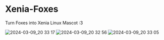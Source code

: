 # Xenia-Foxes
Turn Foxes into Xenia Linux Mascot :3

![2024-03-09_20 33 17](https://github.com/birbkeks/Xenia-Foxes/assets/67545942/744a5fec-dcf5-4b84-98e1-4b1bdecbcacf)
![2024-03-09_20 32 56](https://github.com/birbkeks/Xenia-Foxes/assets/67545942/a9f7163c-0f4f-47bc-9d3c-60f32d3935c1)
![2024-03-09_20 33 05](https://github.com/birbkeks/Xenia-Foxes/assets/67545942/42a57595-db25-4e7b-91ed-4977735e4868)
